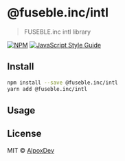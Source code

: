 # @fuseble.inc/intl

> FUSEBLE.inc intl library

[![NPM](https://img.shields.io/npm/v/@fuseble.inc/intl.svg)](https://www.npmjs.com/package/@fuseble.inc/intl) [![JavaScript Style Guide](https://img.shields.io/badge/code_style-standard-brightgreen.svg)](https://standardjs.com)

## Install

```bash
npm install --save @fuseble.inc/intl
yarn add @fuseble.inc/intl
```

## Usage

## License

MIT © [AlpoxDev](https://github.com/AlpoxDev)
